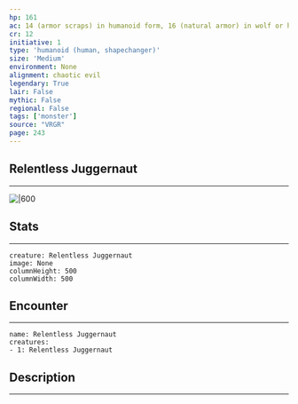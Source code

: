 ```yaml
---
hp: 161
ac: 14 (armor scraps) in humanoid form, 16 (natural armor) in wolf or hybrid form
cr: 12
initiative: 1
type: 'humanoid (human, shapechanger)'    
size: 'Medium'
environment: None
alignment: chaotic evil
legendary: True
lair: False
mythic: False
regional: False
tags: ['monster']
source: "VRGR"
page: 243
---
```


## Relentless Juggernaut
---

![|600](D:/Program%20Files/5e.tools/img/bestiary/VRGR/Relentless%20Juggernaut.jpg)

## Stats
---

```statblock
creature: Relentless Juggernaut
image: None
columnHeight: 500
columnWidth: 500
```

## Encounter
---

```encounter-table
name: Relentless Juggernaut
creatures:
- 1: Relentless Juggernaut
```

## Description
---




